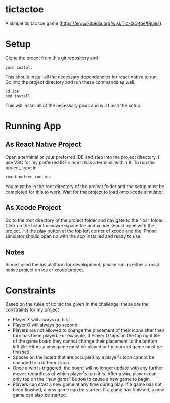 # tictactoe
A simple tic tac toe game (https://en.wikipedia.org/wiki/Tic-tac-toe#Rules).

# Setup
Clone the proect from this git repository and 
```
yarn install 
```

This should install all the necessary dependencies for react native to run. Go into the project directory and run these commands as well.

```
cd ios
pod install
```

This will install all of the necessary pods and will finish the setup.

# Running App

## As React Native Project
Open a terminal or your preferred IDE and step into the project directory. I use VSC for my preferred IDE since it has a terminal within it. To run the project, type in 
```
react-native run-ios
```
You must be in the root directory of the project folder and the setup must be completed for this to work. Wait for the project to load onto xcode simulator.

## As Xcode Project
Go to the root directory of the project folder and navigate to the "ios" folder. Click on the tictactoe.xcworkspace file and xcode should open with the project. Hit the play button at the top left corner of xcode and the iPhone simulator should open up with the app installed and ready to use.

## Notes
Since I used the ios platform for development, please run as either a react native project on ios or xcode project.

# Constraints

Based on the rules of tic tac toe given in the challenge, these are the constraints for my project

- Player X will always go first.
- Player O will always go second.
- Players are not allowed to change the placement of their icons after their turn has been played. For example, if Player O taps on the top right tile of the game board they cannot change their placement to the bottom left tile. Either a new game must be played or the current game must be finished.
- Spaces on the board that are occupied by a player's icon cannot be changed to a different icon.
- Once a win is triggered, the board will no longer update with any further moves regardless of which player's turn it is. After a win, players can only tap on the "new game" button to cause a new game to begin.
- Players can start a new game at any time during play. If a game has not been finished, a new game can be started. If a game has finished, a new game can also be started.


